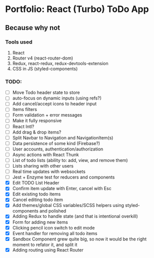 # Portfolio: React (Turbo) ToDo App

## Because why not

### Tools used

1. React
2. Router v4 (react-router-dom)
3. Redux, react-redux, redux-devtools-extension
4. CSS in JS (styled-components)

### TODO:

* [ ] Move Todo header state to store
* [ ] auto-focus on dynamic inputs (using refs?)
* [ ] Add cancel/accept icons to header input
* [ ] Items filters
* [ ] Form validation + error messages
* [ ] Make it fully responsive
* [ ] React Intl?
* [ ] Add drag & drop items?
* [ ] Split Navbar to Navigation and NavigationItem(s)
* [ ] Data persistence of some kind (Firebase?)
* [ ] User accounts, authentication/authorization
* [ ] Async actions with React Thunk
* [ ] List of todo lists (ability to: add, view, and remove them)
* [ ] Lists sharing with other users
* [ ] Real time updates with websockets
* [ ] Jest + Enzyme test for reducers and components
* [x] Edit TODO List Header
* [x] Confirm item update with Enter, cancel with Esc
* [x] Edit existing todo items
* [x] Cancel editing todo item
* [x] Add themes/global CSS variables/SCSS helpers using styled-components and polished
* [x] Adding Redux to handle state (and that is intentional overkill)
* [x] Form for adding new items
* [x] Clicking pencil icon switch to edit mode
* [x] Event handler for removing all todo items
* [x] Sandbox Component grew quite big, so now it would be the right moment to refator it, and split it
* [x] Adding routing using React Router
